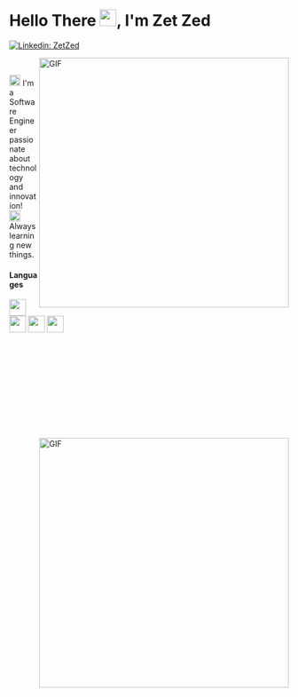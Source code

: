 <h1>Hello There <img src="https://user-images.githubusercontent.com/60768726/119019319-775ea100-b973-11eb-87a0-dae54d27ae1d.gif" width="30px">, I'm Zet Zed</h1>

[![Linkedin: ZetZed](https://img.shields.io/badge/-ZetZed-blue?style=flat-square&logo=Linkedin&logoColor=white&link=https://www.linkedin.com/in/zet-zed-644813197/)](https://www.linkedin.com/in/zet-zed-644813197/)



<img align="right" width="450px" alt="GIF" src="https://64.media.tumblr.com/a109875c6281839b8d84873373be8fcd/tumblr_mx8rz8f0ZX1qzh636o9_500.gif"/>
<br>

<p>
<img width="20" src="https://emojipedia-us.s3.dualstack.us-west-1.amazonaws.com/thumbs/120/emojidex/112/male-technologist-type-5_1f468-1f3fe-200d-1f4bb.png"/>
 I'm a Software Engineer passionate about technology and innovation!<br>
<img width="20" src="https://emojipedia-us.s3.dualstack.us-west-1.amazonaws.com/thumbs/120/facebook/230/books_1f4da.png"/>
 Always learning new things.
</p>



<h4></b>Languages</b></h4>  
<code><img height="30" src="https://user-images.githubusercontent.com/60768726/137563857-aa847dc4-44ed-4aa6-ac0e-5e820dca323f.png"></code>
<code><img height="30" src="https://cdn.icon-icons.com/icons2/2108/PNG/512/javascript_icon_130900.png"></code>
<code><img height="30" src="https://user-images.githubusercontent.com/60768726/137563856-37a11203-6f9a-4c2f-b7df-e0a0ef18f4b2.png"></code>
<code><img height="30" src="https://upload.wikimedia.org/wikipedia/commons/7/74/Kotlin_Icon.png"></code>
<br>
<br>
<br>
<br>
<br>
<br>
<br>
<br>
<br>
<br>
<br>
<br>
<img align="right" width="450px" alt="GIF" src="https://github-readme-stats.vercel.app/api?username=ZetZed&show_icons=true&theme=darcula"/>
